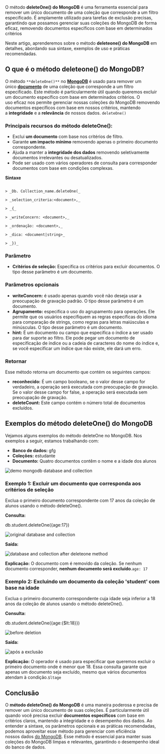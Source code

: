O método **deleteOne() do MongoDB** é uma ferramenta essencial para remover um único documento de uma coleção que corresponde a um filtro especificado. É amplamente utilizado para tarefas de exclusão precisas, garantindo que possamos gerenciar suas coleções do MongoDB de forma eficaz, removendo documentos específicos com base em determinados critérios

Neste artigo, aprenderemos sobre o método **deleteone() do MongoDB** em detalhes, abordando sua sintaxe, exemplos de uso e práticas recomendadas.

## O que é o método deleteone() do MongoDB?

O método `**deleteOne()**` no **[MongoDB](https://www.geeksforgeeks.org/mongodb-tutorial/)** é usado para remover um único **[documento](https://www.geeksforgeeks.org/mongodb-database-collection-and-document/)** de uma coleção que corresponde a um filtro especificado. Este método é particularmente útil quando queremos excluir um documento específico com base em determinados critérios. O uso eficaz nos permite gerenciar nossas coleções do MongoDB removendo documentos específicos com base em nossos critérios, mantendo a **integridade** e a **relevância** de nossos dados. `deleteOne()`

### **Principais recursos do método deleteOne():**

- Exclui **um documento** com base nos critérios de filtro.
- Garante **um impacto mínimo** removendo apenas o primeiro documento correspondente.
- Ajuda a manter a **integridade dos dados** removendo seletivamente documentos irrelevantes ou desatualizados.
- Pode ser usado com vários operadores de consulta para corresponder documentos com base em condições complexas.

**Sintaxe**
```

> _Db. Collection_name.deleteOne(_

> _selection_criteria:<document>,_

> _{_

> _writeConcern: <document>,_

> _ordenação: <document>,_

> _dica: <document|string>_

> _})_

```
### **Parâmetro**

- **Critérios de seleção:** Especifica os critérios para excluir documentos. O tipo desse parâmetro é um documento.

### **Parâmetros opcionais**

- **writeConcern:** é usado apenas quando você não deseja usar a preocupação de gravação padrão. O tipo desse parâmetro é um documento.
- **Agrupamento:** especifica o uso do agrupamento para operações. Ele permite que os usuários especifiquem as regras específicas do idioma para comparação de strings, como regras para letras maiúsculas e minúsculas. O tipo desse parâmetro é um documento.
- **hint:** É um documento ou campo que especifica o índice a ser usado para dar suporte ao filtro. Ele pode pegar um documento de especificação de índice ou a cadeia de caracteres do nome do índice e, se você especificar um índice que não existe, ele dará um erro.

### **Retornar**

Esse método retorna um documento que contém os seguintes campos:

- **reconhecido:** É um campo booleano, se o valor desse campo for verdadeiro, a operação será executada com preocupação de gravação. Se o valor desse campo for false, a operação será executada sem preocupação de gravação.
- **deleteCount:** Este campo contém o número total de documentos excluídos.

## **Exemplos do método deleteOne() do MongoDB**

Vejamos alguns exemplos do método deleteOne no MongoDB. Nos exemplos a seguir, estamos trabalhando com:

- **Banco de dados:** gfg
- **Coleções:** estudante
- **Documento:** Quatro documentos contêm o nome e a idade dos alunos

![demo mongodb database and collection](https://media.geeksforgeeks.org/wp-content/uploads/20210207021536/Screenshot335.png)

### Exemplo 1: Excluir um documento que corresponda aos critérios de seleção

Exclua o primeiro documento correspondente com 17 anos da coleção de alunos usando o método deleteOne().

**Consulta:**

db.student.deleteOne({age:17})

![original database and collection](https://media.geeksforgeeks.org/wp-content/uploads/20210208132621/deleteOneexample1.png)

**Saída:**

![database and collection after deleteone method](https://media.geeksforgeeks.org/wp-content/uploads/20210208132815/deleteOneexample11.png)

**Explicação:** O documento com é removido da coleção. Se nenhum documento corresponder, **nenhum documento será excluído**.`age: 17`

### Exemplo 2: Excluindo um documento da coleção 'student' com base na idade

Exclua o primeiro documento correspondente cuja idade seja inferior a 18 anos da coleção de alunos usando o método deleteOne().

**Consulta:**

db.student.deleteOne({age:{$lt:18}})

![before deletion](https://media.geeksforgeeks.org/wp-content/uploads/20210208133234/deleteOneexample2.png)

**Saída:**

![após a exclusão](https://media.geeksforgeeks.org/wp-content/uploads/20210208133338/deleteOneexample22.png)

**Explicação:** O operador é usado para especificar que queremos excluir o primeiro documento onde é menor que 18. Essa consulta garante que apenas um documento seja excluído, mesmo que vários documentos atendam à condição.`$ltage`

## Conclusão

O **método deleteOne() do MongoDB** é uma maneira poderosa e precisa de remover um único documento de suas coleções. É particularmente útil quando você precisa excluir **documentos específicos** com base em critérios claros, mantendo a integridade e o desempenho dos dados. Ao entender a sintaxe, os parâmetros opcionais e as práticas recomendadas, podemos aproveitar esse método para gerenciar com eficiência nossos dados [do MongoDB](https://www.geeksforgeeks.org/mongodb-an-introduction/). Esse método é essencial para manter suas coleções do MongoDB limpas e relevantes, garantindo o desempenho ideal do banco de dados.